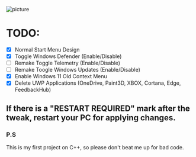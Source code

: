 <img src="https://i.postimg.cc/0Q4hLc4z/lazytweaker.png" alt="picture">

# TODO:
- [x] Normal Start Menu Design
- [x] Toggle Windows Defender (Enable/Disable)
- [ ] Remake Toggle Telemetry (Enable/Disable)
- [ ] Remake Toogle Windows Updates (Enable/Disable)
- [x] Enable Windows 11 Old Context Menu
- [x] Delete UWP Applications (OneDrive, Paint3D, XBOX, Cortana, Edge, FeedbackHub)

## If there is a "RESTART REQUIRED" mark after the tweak, restart your PC for applying changes.

### P.S 
This is my first project on C++, so please don't beat me up for bad code.
